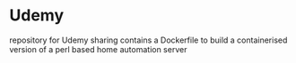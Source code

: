 # Udemy
repository for Udemy sharing
contains a Dockerfile to build a containerised version of a perl based home automation server

